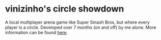 # vinizinho's circle showdown
A local multiplayer arena game like Super Smash Bros, but where every player is a circle. Developed over 7 months (on and off) by me alone. More information can be found [here](https://vinizinho.itch.io/vinizinhos-circle-showdown).
